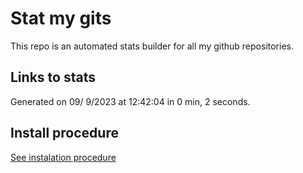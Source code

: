 # Stat my gits

This repo is an automated stats builder for all my github repositories.

## Links to stats


Generated on 09/ 9/2023 at 12:42:04 in 0 min, 2 seconds.

## Install procedure

[See instalation procedure](./src/install.md)
